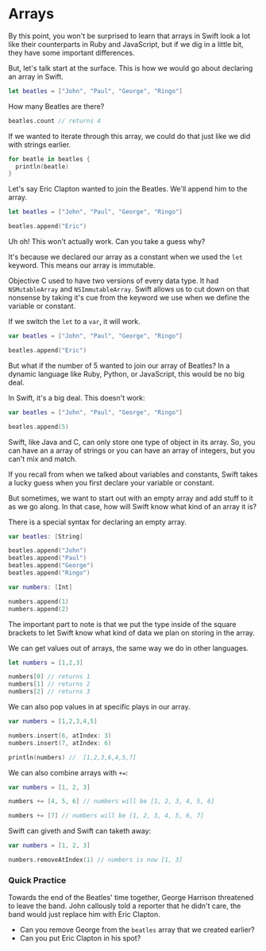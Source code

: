 # Arrays

By this point, you won't be surprised to learn that arrays in Swift look a lot like their counterparts in Ruby and JavaScript, but if we dig in a little bit, they have some important differences.

But, let's talk start at the surface. This is how we would go about declaring an array in Swift.

```swift
let beatles = ["John", "Paul", "George", "Ringo"]
```

How many Beatles are there?

```swift
beatles.count // returns 4
```

If we wanted to iterate through this array, we could do that just like we did with strings earlier.

```swift
for beatle in beatles {
  println(beatle)
}
```

Let's say Eric Clapton wanted to join the Beatles. We'll append him to the array.

```swift
let beatles = ["John", "Paul", "George", "Ringo"]

beatles.append("Eric")
```

Uh oh! This won't actually work. Can you take a guess why?

It's because we declared our array as a constant when we used the `let` keyword. This means our array is immutable.

Objective C used to have two versions of every data type. It had `NSMutableArray` and `NSImmutableArray`. Swift allows us to cut down on that nonsense by taking it's cue from the keyword we use when we define the variable or constant.

If we switch the `let` to a `var`, it will work.

```swift
var beatles = ["John", "Paul", "George", "Ringo"]

beatles.append("Eric")
```

But what if the number of 5 wanted to join our array of Beatles? In a dynamic language like Ruby, Python, or JavaScript, this would be no big deal.

In Swift, it's a big deal. This doesn't work:

```swift
var beatles = ["John", "Paul", "George", "Ringo"]

beatles.append(5)
```

Swift, like Java and C, can only store one type of object in its array. So, you can have an a array of strings or you can have an array of integers, but you can't mix and match.

If you recall from when we talked about variables and constants, Swift takes a lucky guess when you first declare your variable or constant.

But sometimes, we want to start out with an empty array and add stuff to it as we go along. In that case, how will Swift know what kind of an array it is?

There is a special syntax for declaring an empty array.

```swift
var beatles: [String]

beatles.append("John")
beatles.append("Paul")
beatles.append("George")
beatles.append("Ringo")

var numbers: [Int]

numbers.append(1)
numbers.append(2)
```

The important part to note is that we put the type inside of the square brackets to let Swift know what kind of data we plan on storing in the array.

We can get values out of arrays, the same way we do in other languages.

```swift
let numbers = [1,2,3]

numbers[0] // returns 1
numbers[1] // returns 2
numbers[2] // returns 3
```

We can also pop values in at specific plays in our array.

```swift
var numbers = [1,2,3,4,5]

numbers.insert(6, atIndex: 3)
numbers.insert(7, atIndex: 6)

println(numbers) //  [1,2,3,6,4,5,7]
```

We can also combine arrays with `+=`:

```swift
var numbers = [1, 2, 3]

numbers += [4, 5, 6] // numbers will be [1, 2, 3, 4, 5, 6]

numbers += [7] // numbers will be [1, 2, 3, 4, 5, 6, 7]
```

Swift can giveth and Swift can taketh away:

```swift
var numbers = [1, 2, 3]

numbers.removeAtIndex(1) // numbers is now [1, 3]
```

### Quick Practice

Towards the end of the Beatles' time together, George Harrison threatened to leave the band. John callously told a reporter that he didn't care, the band would just replace him with Eric Clapton.

* Can you remove George from the `beatles` array that we created earlier?
* Can you put Eric Clapton in his spot?
